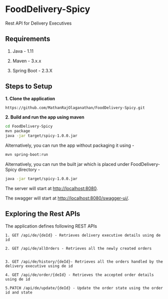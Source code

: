 # FoodDelivery-Spicy
Rest API for Delivery Executives


## Requirements

1. Java - 1.11

2. Maven - 3.x.x

3. Spring Boot - 2.3.X

## Steps to Setup

**1. Clone the application**

```bash
https://github.com/MathanRajOlaganathan/FoodDelivery-Spicy.git
```

**2. Build and run the app using maven**

```bash
cd FoodDelivery-Spicy
mvn package
java -jar target/spicy-1.0.0.jar
```

Alternatively, you can run the app without packaging it using -

```bash
mvn spring-boot:run
```
Alternatively, you can run the built  jar which is  placed under FoodDelivery-Spicy directory -

```bash
java -jar target/spicy-1.0.0.jar
```


The server will start at <http://localhost:8080>.

The swagger will start at <http://localhost:8080/swagger-ui/>.

## Exploring the Rest APIs

The application defines following REST APIs

```
1. GET /api/de/{deId} - Retrieves delivery executive details using de id

2. GET /api/de/allOrders - Retrieves all the newly created orders


3. GET /api/de/history/{deId}- Retrieves all the orders handled by the delivery executive using de id

4. GET ​/api​/de​/order​/{deId} - Retrieves the accepted order details using de id

5.PATCH /api/de/update/{deId} - Update the order state using the order id and state

```






